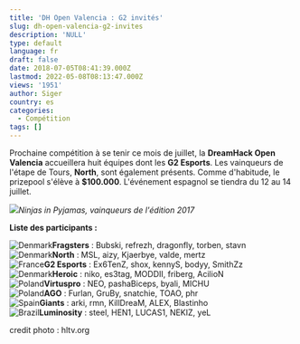 ```yaml
---
title: 'DH Open Valencia : G2 invités'
slug: dh-open-valencia-g2-invites
description: 'NULL'
type: default
language: fr
draft: false
date: 2018-07-05T08:41:39.000Z
lastmod: 2022-05-08T08:13:47.000Z
views: '1951'
author: Siger
country: es
categories:
  - Compétition
tags: []
---
```

Prochaine compétition à se tenir ce mois de juillet, la **DreamHack Open Valencia** accueillera huit équipes dont les **G2 Esports**. Les vainqueurs de l'étape de Tours, **North**, sont également présents. Comme d'habitude, le prizepool s'élève à **$100.000**. L'événement espagnol se tiendra du 12 au 14 juillet.

![](https://static.hltv.org/images/galleries/11041-full/1500149908.6394.jpeg)_Ninjas in Pyjamas, vainqueurs de l'édition 2017_

**Liste des participants :**

![Denmark](/images/countries/dk.svg)⁠**Fragsters** : Bubski, refrezh, dragonfly, torben, stavn  
![Denmark](/images/countries/dk.svg)⁠**North** : MSL, aizy, Kjaerbye, valde, mertz  
![France](/images/countries/fr.svg)⁠**G2 Esports** : Ex6TenZ, shox, kennyS, bodyy, SmithZz  
![Denmark](/images/countries/dk.svg)⁠⁠**Heroic** : niko, es3tag, MODDII, friberg, AcilioN  
![Poland](/images/countries/pl.svg)⁠**Virtuspro** : NEO, pashaBiceps, byali, MICHU  
![Poland](/images/countries/pl.svg)⁠**AGO** : Furlan, GruBy, snatchie, TOAO, phr  
![Spain](/images/countries/es.svg)⁠**Giants** : arki, rmn, KillDreaM, ALEX, Blastinho  
![Brazil](/images/countries/br.svg)⁠**Luminosity** : steel, HEN1, LUCAS1, NEKIZ, yeL

credit photo : hltv.org
